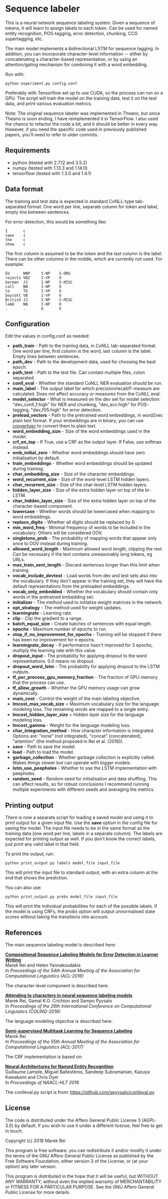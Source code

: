 Sequence labeler
=========================

This is a neural network sequence labeling system. Given a sequence of tokens, it will learn to assign labels to each token. Can be used for named entity recognition, POS-tagging, error detection, chunking, CCG supertagging, etc.

The main model implements a bidirectional LSTM for sequence tagging. In addition, you can incorporate character-level information -- either by concatenating a character-based representation, or by using an attention/gating mechanism for combining it with a word embedding.

Run with:

    python experiment.py config.conf

Preferably with Tensorflow set up to use CUDA, so the process can run on a GPU. The script will train the model on the training data, test it on the test data, and print various evaluation metrics.

Note: The original sequence labeler was implemented in Theano, but since Theano is soon ending, I have reimplemented it in TensorFlow. I also used the chance to refactor the code a bit, and it should be better in every way. However, if you need the specific code used in previously published papers, you'll need to refer to older commits.

Requirements
-------------------------

* python (tested with 2.7.12 and 3.5.2)
* numpy (tested with 1.13.3 and 1.14.0)
* tensorflow (tested with 1.3.0 and 1.4.1)


Data format
-------------------------

The training and test data is expected in standard CoNLL-type tab-separated format. One word per line, separate column for token and label, empty line between sentences.

For error detection, this would be something like:

    I       c
    saws    i
    the     c
    show    c
    

The first column is assumed to be the token and the last column is the label. There can be other columns in the middle, which are currently not used. For example:

    EU      NNP     I-NP    S-ORG
    rejects VBZ     I-VP    O
    German  JJ      I-NP    S-MISC
    call    NN      I-NP    O
    to      TO      I-VP    O
    boycott VB      I-VP    O
    British JJ      I-NP    S-MISC
    lamb    NN      I-NP    O
    .       .       O       O
    

Configuration
-------------------------

Edit the values in config.conf as needed:

* **path_train** - Path to the training data, in CoNLL tab-separated format. One word per line, first column is the word, last column is the label. Empty lines between sentences.
* **path_dev** - Path to the development data, used for choosing the best epoch.
* **path_test** - Path to the test file. Can contain multiple files, colon separated.
* **conll_eval** - Whether the standard CoNLL NER evaluation should be run.
* **main_label** - The output label for which precision/recall/F-measure are calculated. Does not affect accuracy or measures from the CoNLL eval.
* **model_selector** - What is measured on the dev set for model selection: "dev_conll_f:high" for NER and chunking, "dev_acc:high" for POS-tagging, "dev_f05:high" for error detection.
* **preload_vectors** - Path to the pretrained word embeddings, in word2vec plain text format. If your embeddings are in binary, you can use [convertvec](https://github.com/marekrei/convertvec) to convert them to plain text.
* **word_embedding_size** - Size of the word embeddings used in the model.
* **crf_on_top** - If True, use a CRF as the output layer. If False, use softmax instead.
* **emb_initial_zero** - Whether word embeddings should have zero initialisation by default.
* **train_embeddings** - Whether word embeddings should be updated during training.
* **char_embedding_size** - Size of the character embeddings.
* **word_recurrent_size** - Size of the word-level LSTM hidden layers.
* **char_recurrent_size** - Size of the char-level LSTM hidden layers.
* **hidden_layer_size** - Size of the extra hidden layer on top of the bi-LSTM.
* **char_hidden_layer_size** - Size of the extra hidden layer on top of the character-based component.
* **lowercase** - Whether words should be lowercased when mapping to word embeddings.
* **replace_digits** - Whether all digits should be replaced by 0.
* **min_word_freq** - Minimal frequency of words to be included in the vocabulary. Others will be considered OOV.
* **singletons_prob** - The probability of mapping words that appear only once to OOV instead during training.
* **allowed_word_length** - Maximum allowed word length, clipping the rest. Can be necessary if the text contains unreasonably long tokens, eg URLs.
* **max_train_sent_length** - Discard sentences longer than this limit when training.
* **vocab_include_devtest** - Load words from dev and test sets also into the vocabulary. If they don't appear in the training set, they will have the default representations from the preloaded embeddings.
* **vocab_only_embedded** - Whether the vocabulary should contain only words in the pretrained embedding set.
* **initializer** - The method used to initialize weight matrices in the network.
* **opt_strategy** - The method used for weight updates.
* **learningrate** - Learning rate.
* **clip** - Clip the gradient to a range.
* **batch_equal_size** - Create batches of sentences with equal length.
* **epochs** - Maximum number of epochs to run.
* **stop_if_no_improvement_for_epochs** - Training will be stopped if there has been no improvement for n epochs.
* **learningrate_decay** - If performance hasn't improved for 3 epochs, multiply the learning rate with this value.
* **dropout_input** - The probability for applying dropout to the word representations. 0.0 means no dropout.
* **dropout_word_lstm** - The probability for applying dropout to the LSTM outputs.
* **tf_per_process_gpu_memory_fraction** - The fraction of GPU memory that the process can use.
* **tf_allow_growth** - Whether the GPU memory usage can grow dynamically.
* **main_cost** - Control the weight of the main labeling objective.
* **lmcost_max_vocab_size** = Maximum vocabulary size for the language modeling loss. The remaining words are mapped to a single entry.
* **lmcost_hidden_layer_size** = Hidden layer size for the language modeling loss.
* **lmcost_gamma** - Weight for the language modeling loss. 
* **char_integration_method** - How character information is integrated. Options are: "none" (not integrated), "concat" (concatenated), "attention" (the method proposed in Rei et al. (2016)).
* **save** - Path to save the model.
* **load** - Path to load the model.
* **garbage_collection** - Whether garbage collection is explicitly called. Makes things slower but can operate with bigger models.
* **lstm_use_peepholes** - Whether to use the LSTM implementation with peepholes.
* **random_seed** - Random seed for initialisation and data shuffling. This can affect results, so for robust conclusions I recommend running multiple experiments with different seeds and averaging the metrics.






Printing output
-------------------------

There is now a separate script for loading a saved model and using it to print output for a given input file. Use the **save** option in the config file for saving the model. The input file needs to be in the same format as the training data (one word per line, labels in a separate column). The labels are expected for printing output as well. If you don't know the correct labels, just print any valid label in that field.

To print the output, run:

    python print_output.py labels model_file input_file

This will print the input file to standard output, with an extra column at the end that shows the prediction. 

You can also use:

    python print_output.py probs model_file input_file

This will print the individual probabilities for each of the possible labels.
If the model is using CRFs, the *probs* option will output unnormalised state scores without taking the transitions into account.


References
-------------------------

The main sequence labeling model is described here:

[**Compositional Sequence Labeling Models for Error Detection in Learner Writing**](http://aclweb.org/anthology/P/P16/P16-1112.pdf)  
Marek Rei and Helen Yannakoudakis  
*In Proceedings of the 54th Annual Meeting of the Association for Computational Linguistics (ACL-2016)*
  

The character-level component is described here:

[**Attending to characters in neural sequence labeling models**](https://aclweb.org/anthology/C/C16/C16-1030.pdf)  
Marek Rei, Gamal K.O. Crichton and Sampo Pyysalo  
*In Proceedings of the 26th International Conference on Computational Linguistics (COLING-2016)*

The language modeling objective is described here:

[**Semi-supervised Multitask Learning for Sequence Labeling**](https://arxiv.org/abs/1704.07156)  
Marek Rei  
*In Proceedings of the 55th Annual Meeting of the Association for Computational Linguistics (ACL-2017)*

The CRF implementation is based on:

[**Neural Architectures for Named Entity Recognition**](https://arxiv.org/abs/1603.01360)  
Guillaume Lample, Miguel Ballesteros, Sandeep Subramanian, Kazuya Kawakami and Chris Dyer  
*In Proceedings of NAACL-HLT 2016*
  

The conlleval.py script is from: https://github.com/spyysalo/conlleval.py




License
---------------------------

The code is distributed under the Affero General Public License 3 (AGPL-3.0) by default. 
If you wish to use it under a different license, feel free to get in touch.

Copyright (c) 2018 Marek Rei

This program is free software: you can redistribute it and/or modify
it under the terms of the GNU Affero General Public License as
published by the Free Software Foundation, either version 3 of the
License, or (at your option) any later version.

This program is distributed in the hope that it will be useful,
but WITHOUT ANY WARRANTY; without even the implied warranty of
MERCHANTABILITY or FITNESS FOR A PARTICULAR PURPOSE.  See the
GNU Affero General Public License for more details.

